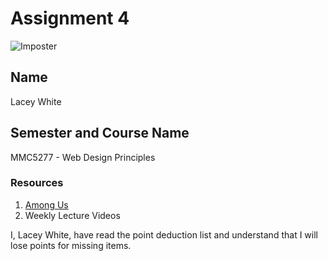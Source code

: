 # Assignment 4

![Imposter](http://thelaceywhite.com/assignment4-white-lacey/images/imposter.jpg)

## Name
Lacey White

## Semester and Course Name

MMC5277 - Web Design Principles

### Resources
1. [Among Us](https://amongusplay.online/#about)
2. Weekly Lecture Videos

I, Lacey White, have read the point deduction list and understand that I will lose points for missing items.
